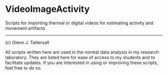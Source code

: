 # VideoImageActivity
Scripts for importing thermal or digital videos for estimating activity and movement artifacts








______

(c) Glenn J. Tattersall

All scripts written here are used in the normal data analysis in my research laboratory. 
They are listed here for ease of access to my students and to facilitate updates.
If you are interested in using or improving these scripts, feel free to do so.
